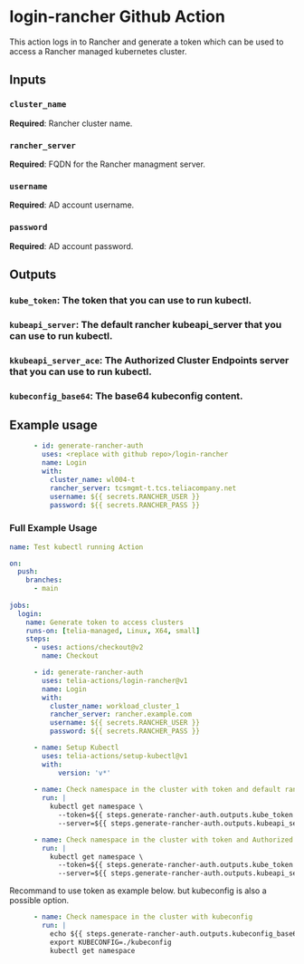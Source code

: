 # login-rancher Github Action

This action logs in to Rancher and generate a token which can be used to access a Rancher managed kubernetes cluster.

## Inputs

### `cluster_name`
**Required**: Rancher cluster name.

### `rancher_server`
**Required**: FQDN for the Rancher managment server.

### `username`
**Required**: AD account username.

### `password`
**Required**: AD account password.

## Outputs

### `kube_token`: The token that you can use to run kubectl.

### `kubeapi_server`: The default rancher kubeapi_server that you can use to run kubectl.

### `kkubeapi_server_ace`: The Authorized Cluster Endpoints server that you can use to run kubectl.

### `kubeconfig_base64`: The base64 kubeconfig content.


## Example usage

```yaml
      - id: generate-rancher-auth
        uses: <replace with github repo>/login-rancher
        name: Login
        with:
          cluster_name: wl004-t
          rancher_server: tcsmgmt-t.tcs.teliacompany.net
          username: ${{ secrets.RANCHER_USER }}
          password: ${{ secrets.RANCHER_PASS }}
```

### Full Example Usage

```yaml
name: Test kubectl running Action

on:
  push:
    branches:
      - main
    
jobs:
  login:
    name: Generate token to access clusters 
    runs-on: [telia-managed, Linux, X64, small]
    steps:
      - uses: actions/checkout@v2 
        name: Checkout  

      - id: generate-rancher-auth
        uses: telia-actions/login-rancher@v1
        name: Login
        with:
          cluster_name: workload_cluster_1
          rancher_server: rancher.example.com
          username: ${{ secrets.RANCHER_USER }}
          password: ${{ secrets.RANCHER_PASS }}

      - name: Setup Kubectl
        uses: telia-actions/setup-kubectl@v1
        with:
            version: 'v*'
        
      - name: Check namespace in the cluster with token and default rancher server
        run: |
          kubectl get namespace \
            --token=${{ steps.generate-rancher-auth.outputs.kube_token }} \
            --server=${{ steps.generate-rancher-auth.outputs.kubeapi_server }}

      - name: Check namespace in the cluster with token and Authorized Cluster Endpoints server
        run: |
          kubectl get namespace \
            --token=${{ steps.generate-rancher-auth.outputs.kube_token }} \
            --server=${{ steps.generate-rancher-auth.outputs.kubeapi_server_ace }} 
```

Recommand to use token as example below. but kubeconfig is also a possible option.
```yaml
      - name: Check namespace in the cluster with kubeconfig
        run: |
          echo ${{ steps.generate-rancher-auth.outputs.kubeconfig_base64 }} | base64 -d > kubeconfig
          export KUBECONFIG=./kubeconfig
          kubectl get namespace
```



